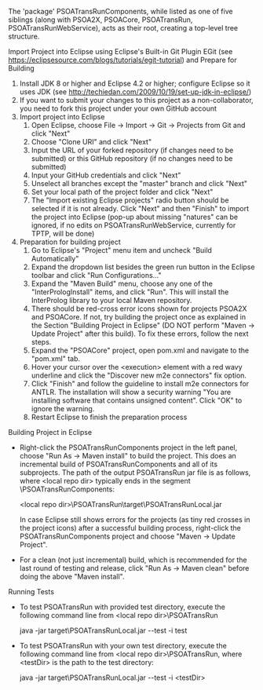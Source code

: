 The 'package' PSOATransRunComponents, while listed as one of five siblings (along with PSOA2X, PSOACore, PSOATransRun, PSOATransRunWebService), acts as their root, creating a top-level tree structure.

Import Project into Eclipse using Eclipse's Built-in Git Plugin EGit (see https://eclipsesource.com/blogs/tutorials/egit-tutorial) and Prepare for Building
1. Install JDK 8 or higher and Eclipse 4.2 or higher; configure Eclipse so it uses JDK (see http://techiedan.com/2009/10/19/set-up-jdk-in-eclipse/)
2. If you want to submit your changes to this project as a non-collaborator, you need to fork this project under your own GitHub account
3. Import project into Eclipse
   1. Open Eclipse, choose File -> Import -> Git -> Projects from Git and click "Next"
   2. Choose "Clone URI" and click "Next"
   3. Input the URL of your forked repository (if changes need to be submitted) or this GitHub repository (if no changes need to be  submitted)
   4. Input your GitHub credentials and click "Next"
   5. Unselect all branches except the "master" branch and click "Next"
   6. Set your local path of the project folder and click "Next"
   7. The "Import existing Eclipse projects" radio button should be selected if it is not already. Click "Next" and then "Finish" to import the project into Eclipse (pop-up about missing "natures" can be ignored, if no edits on PSOATransRunWebService, currently for TPTP, will be done)
4. Preparation for building project
   1. Go to Eclipse's "Project" menu item and uncheck "Build Automatically"
   2. Expand the dropdown list besides the green run button in the Eclipse toolbar and click "Run Configurations..."
   3. Expand the "Maven Build" menu, choose any one of the "InterPrologInstall" items, and click "Run". This will install the InterProlog library to your local Maven repository.
   4. There should be red-cross error icons shown for projects PSOA2X and PSOACore. If not, try building the project once as explained in the Section "Building Project in Eclipse" (DO NOT perform "Maven -> Update Project" after this build). To fix these errors, follow the next steps.
   5. Expand the "PSOACore" project, open pom.xml and navigate to the "pom.xml" tab.
   6. Hover your cursor over the \<execution\> element with a red wavy underline and click the "Discover new m2e connectors" fix option.
   7. Click "Finish" and follow the guideline to install m2e connectors for ANTLR. The installation will show a security warning "You are installing software that contains unsigned content". Click "OK" to ignore the warning.
   8. Restart Eclipse to finish the preparation process

Building Project in Eclipse
* Right-click the PSOATransRunComponents project in the left panel, choose "Run As -> Maven install" to build the project. This does an incremental build of PSOATransRunComponents and all of its subprojects. The path of the output PSOATransRun jar file is as follows, where \<local repo dir\> typically ends in the segment \PSOATransRunComponents:

  \<local repo dir\>\PSOATransRun\target\PSOATransRunLocal.jar
  
  In case Eclipse still shows errors for the projects (as tiny red crosses in the project icons) after a successful building process, right-click the PSOATransRunComponents project and choose "Maven -> Update Project".
* For a clean (not just incremental) build, which is recommended for the last round of testing and release, click "Run As -> Maven clean" before doing the above "Maven install".

Running Tests
* To test PSOATransRun with provided test directory, execute the following command line from \<local repo dir\>\PSOATransRun

  java -jar target\PSOATransRunLocal.jar --test -i test
  
* To test PSOATransRun with your own test directory, execute the following command line from \<local repo dir\>\PSOATransRun, where \<testDir\> is the path to the test directory:

  java -jar target\PSOATransRunLocal.jar --test -i \<testDir\>
